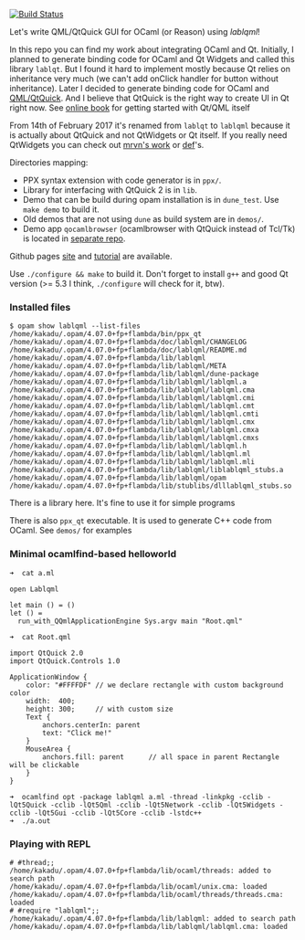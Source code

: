 [![Build Status](https://travis-ci.org/Kakadu/lablqml.svg?branch=master)](https://travis-ci.org/Kakadu/lablqml)

Let's write QML/QtQuick GUI for OCaml (or Reason) using *lablqml*!

In this repo you can find my work about integrating OCaml and Qt. Initially, I
planned to generate binding code for OCaml and Qt Widgets and called this
library `lablqt`. But I found it
hard to implement mostly because Qt relies on inheritance very much (we can't
add onClick handler for button without inheritance). Later I decided to
generate binding code for OCaml and [QML/QtQuick](http://www.qt.io/qt-quick/).
And I believe that QtQuick is the right way to create UI in Qt right now.
See [online book](https://qmlbook.github.io/) for getting started with Qt/QML itself

From 14th of February 2017 it's renamed from `lablqt` to `lablqml` because it
is actually about QtQuick and not QtWidgets or Qt itself.  If
you really need QtWidgets you can check out 
[mrvn's work](https://github.com/mrvn/ocaml-qt5) or 
[def](https://github.com/let-def/cuite)'s.

Directories mapping:

* PPX syntax extension with code generator is in `ppx/`.
* Library for interfacing with QtQuick 2 is in `lib`.
* Demo that can be build during opam installation is in `dune_test`. 
  Use `make demo` to build it.
* Old demos that are not using `dune` as build system are in `demos/`.
* Demo app `qocamlbrowser` (ocamlbrowser with QtQuick instead of Tcl/Tk) is
located in [separate repo](https://github.com/kakadu/qocamlbrowser_quick).

Github pages [site](http://kakadu.github.io/lablqml/) and
[tutorial](http://kakadu.github.io/lablqml/tutorial2.html) are available.

Use `./configure && make` to build it. Don't forget to install `g++` and good Qt
version (>= 5.3 I think, `./configure` will check for it, btw).

### Installed files

```
$ opam show lablqml --list-files
/home/kakadu/.opam/4.07.0+fp+flambda/bin/ppx_qt
/home/kakadu/.opam/4.07.0+fp+flambda/doc/lablqml/CHANGELOG
/home/kakadu/.opam/4.07.0+fp+flambda/doc/lablqml/README.md
/home/kakadu/.opam/4.07.0+fp+flambda/lib/lablqml
/home/kakadu/.opam/4.07.0+fp+flambda/lib/lablqml/META
/home/kakadu/.opam/4.07.0+fp+flambda/lib/lablqml/dune-package
/home/kakadu/.opam/4.07.0+fp+flambda/lib/lablqml/lablqml.a
/home/kakadu/.opam/4.07.0+fp+flambda/lib/lablqml/lablqml.cma
/home/kakadu/.opam/4.07.0+fp+flambda/lib/lablqml/lablqml.cmi
/home/kakadu/.opam/4.07.0+fp+flambda/lib/lablqml/lablqml.cmt
/home/kakadu/.opam/4.07.0+fp+flambda/lib/lablqml/lablqml.cmti
/home/kakadu/.opam/4.07.0+fp+flambda/lib/lablqml/lablqml.cmx
/home/kakadu/.opam/4.07.0+fp+flambda/lib/lablqml/lablqml.cmxa
/home/kakadu/.opam/4.07.0+fp+flambda/lib/lablqml/lablqml.cmxs
/home/kakadu/.opam/4.07.0+fp+flambda/lib/lablqml/lablqml.h
/home/kakadu/.opam/4.07.0+fp+flambda/lib/lablqml/lablqml.ml
/home/kakadu/.opam/4.07.0+fp+flambda/lib/lablqml/lablqml.mli
/home/kakadu/.opam/4.07.0+fp+flambda/lib/lablqml/liblablqml_stubs.a
/home/kakadu/.opam/4.07.0+fp+flambda/lib/lablqml/opam
/home/kakadu/.opam/4.07.0+fp+flambda/lib/stublibs/dlllablqml_stubs.so
```

There is a library here. It's fine to use it for simple programs

There is also `ppx_qt` executable. It is used to generate C++ code from OCaml. 
See `demos/` for examples

### Minimal ocamlfind-based helloworld

    ➜  cat a.ml                                                                                                                     
```
open Lablqml

let main () = ()
let () =
  run_with_QQmlApplicationEngine Sys.argv main "Root.qml"
```

    ➜  cat Root.qml                                                                                   
```
import QtQuick 2.0
import QtQuick.Controls 1.0

ApplicationWindow {
    color: "#FFFFDF" // we declare rectangle with custom background color
    width:  400;
    height: 300;     // with custom size
    Text {
        anchors.centerIn: parent
        text: "Click me!"
    }
    MouseArea {
        anchors.fill: parent      // all space in parent Rectangle will be clickable
    }
}
```

    ➜  ocamlfind opt -package lablqml a.ml -thread -linkpkg -cclib -lQt5Quick -cclib -lQt5Qml -cclib -lQt5Network -cclib -lQt5Widgets -cclib -lQt5Gui -cclib -lQt5Core -cclib -lstdc++
    ➜  ./a.out

### Playing with REPL

    # #thread;;
    /home/kakadu/.opam/4.07.0+fp+flambda/lib/ocaml/threads: added to search path
    /home/kakadu/.opam/4.07.0+fp+flambda/lib/ocaml/unix.cma: loaded
    /home/kakadu/.opam/4.07.0+fp+flambda/lib/ocaml/threads/threads.cma: loaded
    # #require "lablqml";;
    /home/kakadu/.opam/4.07.0+fp+flambda/lib/lablqml: added to search path
    /home/kakadu/.opam/4.07.0+fp+flambda/lib/lablqml/lablqml.cma: loaded

